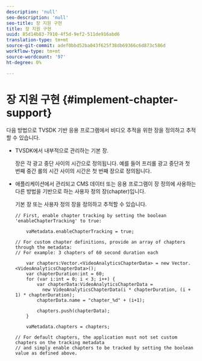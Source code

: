 ```yaml
---
description: 'null'
seo-description: 'null'
seo-title: 장 지원 구현
title: 장 지원 구현
uuid: 85d14b83-7910-4f5d-9ef2-511de916abd6
translation-type: tm+mt
source-git-commit: adef0bbd52ba043f625f38db69366c6d873c586d
workflow-type: tm+mt
source-wordcount: '97'
ht-degree: 0%

---
```



# 장 지원 구현 {#implement-chapter-support}

다음 방법으로 TVSDK 기반 응용 프로그램에서 비디오 추적을 위한 장을 정의하고 추적할 수 있습니다.

* TVSDK에서 내부적으로 관리하는 기본 장.

   장은 각 광고 중단 사이의 시간으로 정의됩니다. 예를 들어 프리롤 광고 중단과 첫 번째 중간 롤의 시간 사이의 시간은 첫 번째 장으로 정의됩니다.
* 애플리케이션에서 관리되고 CMS 데이터 또는 응용 프로그램이 장 정의에 사용하는 다른 방법을 기반으로 하는 사용자 정의 장(chapter)입니다.

   기본 장 또는 사용자 정의 장을 정의하고 추적할 수 있습니다.

   ```
   // First, enable chapter tracking by setting the boolean 'enableChapterTracking' to true: 
   
       vaMetadata.enableChapterTracking = true; 
   
   // For custom chapter definitions, provide an array of chapters through the metadata:  
   // For example: 3 chapters of 60 second duration each 
   
       var chapters:Vector.<VideoAnalyticsChapterData> = new Vector.<VideoAnalyticsChapterData>(); 
       var chapterDuration:int = 60; 
       for (var i:int = 0; i < 3; i++) { 
           var chapterData:VideoAnalyticsChapterData =  
             new VideoAnalyticsChapterData(i * chapterDuration, (i + 1) * chapterDuration); 
           chapterData.name = "chapter_%d" + (i+1); 
   
           chapters.push(chapterData); 
       } 
   
       vaMetadata.chapters = chapters; 
   
   // For default chapters, the application must not set custom chapters on the tracking metadata  
   // and simply enable chapters to be tracked by setting the boolean value as defined above. 
   ```

